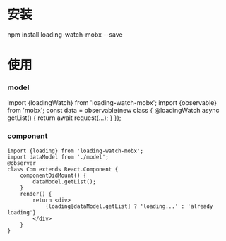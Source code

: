# 安装
npm install loading-watch-mobx --save

# 使用
### model
import {loadingWatch} from 'loading-watch-mobx';
import {observable} from 'mobx';
const data = observable(new class {
    @loadingWatch
    async getList() {
        return await request(...);
    }
});


### component
```
import {loading} from 'loading-watch-mobx';
import dataModel from './model';
@observer
class Com extends React.Component {
    componentDidMount() {
        dataModel.getList();
    }
    render() {
        return <div>
            {loading[dataModel.getList] ? 'loading...' : 'already loading'}
        </div>
    }
}
```